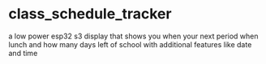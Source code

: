 # class_schedule_tracker
a low power esp32 s3 display that shows you when your next period when lunch and how many days left of school with additional features like date and time
